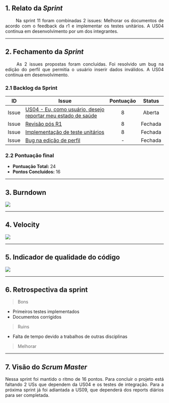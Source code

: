 ## 1. Relato da _Sprint_

<p align="justify">&emsp;&emsp; Na sprint 11 foram combinadas 2 issues: Melhorar os documentos de acordo com o feedback da r1 e implementar os testes unitários. A US04 continua em desenvolvimento por um dos integrantes. </p>


------------

## 2. Fechamento da _Sprint_
<p align="justify">&emsp;&emsp; As 2 issues propostas foram concluídas. Foi resolvido um bug na edição do perfil que permitia o usuário inserir dados inválidos. A US04 continua em desenvolvimento.  </p>

### 2.1 Backlog da Sprint


| ID | Issue | Pontuação|Status |
|:--:| ------- | :----: | :----: |
| Issue | [US04 - Eu, como usuário, desejo reportar meu estado de saúde](https://github.com/fga-eps-mds/2020-1-DoctorS-Bot/issues/61) |8|Aberta|
| Issue | [Revisão pós R1](https://github.com/fga-eps-mds/2020-1-DoctorS-Bot/issues/69) |8|Fechada|
| Issue | [Implementação de teste unitários](https://github.com/fga-eps-mds/2020-1-DoctorS-Bot/issues/70) |8|Fechada|
| Issue | [Bug na edição de perfil](https://github.com/fga-eps-mds/2020-1-DoctorS-Bot/issues/71) |-|Fechada|


### 2.2 Pontuação final

* __Pontuação Total:__ 24
* __Pontos Concluídos:__ 16

------------

## 3. Burndown

![](https://i.ibb.co/DQYMhXn/Burndows11.png)

------------

## 4. Velocity

![](https://i.ibb.co/f4RN93f/Velocitys11.png)

------------

## 5. Indicador de qualidade do código

![](https://i.ibb.co/MZKXhH1/codeclimates11.png)

-------------

## 6. Retrospectiva da sprint

> Bons
 - Primeiros testes implementados
 - Documentos corrigidos


> Ruins
 - Falta de tempo devido a trabalhos de outras disciplinas

> Melhorar

 
------------

## 7. Visão do _Scrum Master_


<p align="justify"> Nessa sprint foi mantido o ritmo de 16 pontos. Para concluir o projeto está faltando 2 USs que dependem da US04 e os testes de integração. Para a próxima sprint já foi adiantada a US09, que dependerá dos reports diários para ser completada.    </p>

